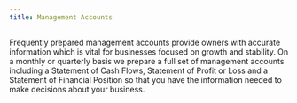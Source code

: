 ```yaml
---
title: Management Accounts
---
```

Frequently prepared management accounts provide owners with accurate information which is vital for businesses focused on growth and stability. On a monthly or quarterly basis we prepare a full set of management accounts including a Statement of Cash Flows, Statement of Profit or Loss and a Statement of Financial Position so that you have the information needed to make decisions about your business.
